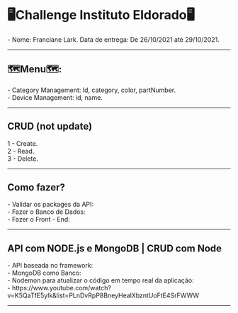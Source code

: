 <h1> 🖥️Challenge Instituto Eldorado🖥️ </h1>
- Nome: Franciane Lark. Data de entrega: De 26/10/2021 até 29/10/2021.

______________________________________________________________________________________________________________________________________________
<h2> 🗺️Menu🗺️: </h2>
- Category Management: Id, category, color, partNumber.
<br>
- Device Management: id, name.

______________________________________________________________________________________________________________________________________________
<h2> CRUD (not update) </h2>
1 - Create.
<br>
2 - Read.
<br>
3 - Delete.
<br>

______________________________________________________________________________________________________________________________________________
<h2> Como fazer? </h2>
- Validar os packages da API:
<br>
- Fazer o Banco de Dados:
<br>
- Fazer o Front - End:
<br>

______________________________________________________________________________________________________________________________________________
<h2> API com NODE.js e MongoDB | CRUD com Node</h2>
- API baseada no framework:
<br>
- MongoDB como Banco:
<br>
- Nodemon para atualizar o código em tempo real da aplicação:
<br>
- https://www.youtube.com/watch?v=K5QaTfE5ylk&list=PLnDvRpP8BneyHealXbzntUoFtE4SrFWWW
<br>

______________________________________________________________________________________________________________________________________________
